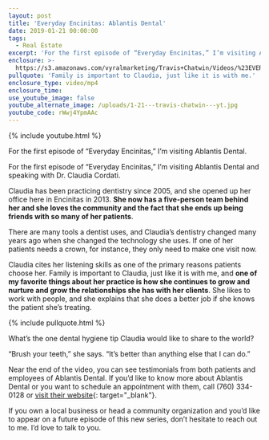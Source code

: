 ```yaml
---
layout: post
title: 'Everyday Encinitas: Ablantis Dental'
date: 2019-01-21 00:00:00
tags:
  - Real Estate
excerpt: 'For the first episode of “Everyday Encinitas,” I’m visiting Ablantis Dental.'
enclosure: >-
  https://s3.amazonaws.com/vyralmarketing/Travis+Chatwin/Videos/%23EVERYDAYENCINITAS+_+Ablantis+Dental.mp4
pullquote: 'Family is important to Claudia, just like it is with me.'
enclosure_type: video/mp4
enclosure_time:
use_youtube_image: false
youtube_alternate_image: /uploads/1-21---travis-chatwin---yt.jpg
youtube_code: rWwj4YpmAAc
---
```


{% include youtube.html %}

For the first episode of “Everyday Encinitas,” I’m visiting Ablantis Dental.

For the first episode of “Everyday Encinitas,” I’m visiting Ablantis Dental and speaking with Dr. Claudia Cordati.

Claudia has been practicing dentistry since 2005, and she opened up her office here in Encinitas in 2013. **She now has a five-person team behind her and she loves the community and the fact that she ends up being friends with so many of her patients**.

There are many tools a dentist uses, and Claudia’s dentistry changed many years ago when she changed the technology she uses. If one of her patients needs a crown, for instance, they only need to make one visit now.

Claudia cites her listening skills as one of the primary reasons patients choose her. Family is important to Claudia, just like it is with me, and **one of my favorite things about her practice is how she continues to grow and nurture and grow the relationships she has with her clients**. She likes to work with people, and she explains that she does a better job if she knows the patient she’s treating.

{% include pullquote.html %}

What’s the one dental hygiene tip Claudia would like to share to the world?

“Brush your teeth,” she says. “It’s better than anything else that I can do.”

Near the end of the video, you can see testimonials from both patients and employees of Ablantis Dental. If you’d like to know more about Ablantis Dental or you want to schedule an appointment with them, call (760) 334-0128 or&nbsp;[visit their website](https://ablantisdental.com/){: target="_blank"}.

If you own a local business or head a community organization and you’d like to appear on a future episode of this new series, don’t hesitate to reach out to me. I’d love to talk to you.